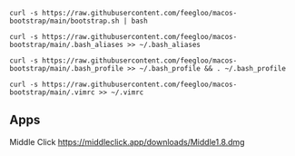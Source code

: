 ```
curl -s https://raw.githubusercontent.com/feegloo/macos-bootstrap/main/bootstrap.sh | bash
```

```
curl -s https://raw.githubusercontent.com/feegloo/macos-bootstrap/main/.bash_aliases >> ~/.bash_aliases
```

```
curl -s https://raw.githubusercontent.com/feegloo/macos-bootstrap/main/.bash_profile >> ~/.bash_profile && . ~/.bash_profile
```

```
curl -s https://raw.githubusercontent.com/feegloo/macos-bootstrap/main/.vimrc >> ~/.vimrc
```

## Apps

Middle Click
https://middleclick.app/downloads/Middle1.8.dmg
